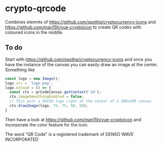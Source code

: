 # crypto-qrcode

Combines elemnts of https://github.com/spothq/cryptocurrency-icons and https://github.com/man15h/vue-cryptoicon to create QR codes with coloured icons in the middle.

## To do

Start with https://github.com/spothq/cryptocurrency-icons and once you have the instance of the canvas you can easily draw an image at the center. Something like
 
```ts
const logo = new Image();
logo.src = 'logo.png';
logo.onload = () => {
  const ctx = qrCodeCanvas.getContext('2d');
  ctx.imageSmoothingEnabled = false;
  // This puts a 50x50 logo right at the center of a 200x200 canvas
  ctx.drawImage(logo, 75, 75, 50, 50);
}
```
Then have a look at https://github.com/man15h/vue-cryptoicon and incorporate the color feature for the icon.

The word "QR Code" is a registered trademark of DENSO WAVE INCORPORATED
